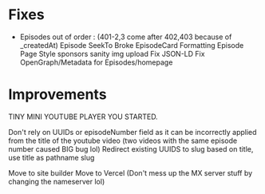 # Fixes

- Episodes out of order : (401-2,3 come after 402,403 because of \_createdAt)
  Episode SeekTo Broke
  EpisodeCard Formatting
  Episode Page Style
  sponsors sanity img upload
  Fix JSON-LD
  Fix OpenGraph/Metadata for Episodes/homepage

# Improvements

TINY MINI YOUTUBE PLAYER YOU STARTED.

Don't rely on UUIDs or episodeNumber field as it can be incorrectly applied from the title of the youtube video (two videos with the same episode number caused BIG bug lol)
Redirect existing UUIDS to slug based on title, use title as pathname slug

Move to site builder
Move to Vercel (Don't mess up the MX server stuff by changing the nameserver lol)
